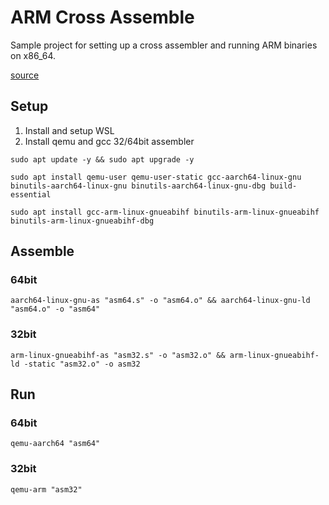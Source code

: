 # ARM Cross Assemble

Sample project for setting up a cross assembler and running ARM binaries on x86_64.

[source](https://azeria-labs.com/arm-on-x86-qemu-user/)

## Setup

1. Install and setup WSL
2. Install qemu and gcc 32/64bit assembler

`sudo apt update -y && sudo apt upgrade -y`

`sudo apt install qemu-user qemu-user-static gcc-aarch64-linux-gnu binutils-aarch64-linux-gnu binutils-aarch64-linux-gnu-dbg build-essential`

`sudo apt install gcc-arm-linux-gnueabihf binutils-arm-linux-gnueabihf binutils-arm-linux-gnueabihf-dbg`

## Assemble

### 64bit

`aarch64-linux-gnu-as "asm64.s" -o "asm64.o" && aarch64-linux-gnu-ld "asm64.o" -o "asm64"`

### 32bit

`arm-linux-gnueabihf-as "asm32.s" -o "asm32.o" && arm-linux-gnueabihf-ld -static "asm32.o" -o asm32`

## Run

### 64bit

`qemu-aarch64 "asm64"`

### 32bit

`qemu-arm "asm32"`
